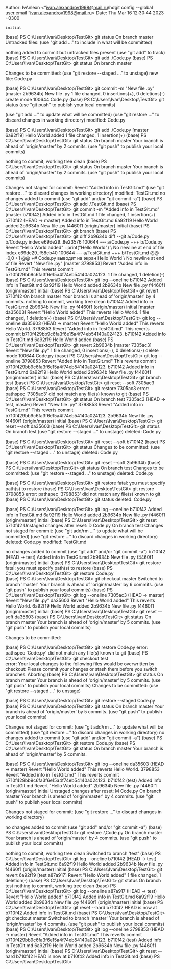 Author: IvAnlexn <“ivan.alexandrov1998@mail.ru/hdgit config --global user.email “ivan.alexandrov1998@mail.ru>
Date:   Thu Mar 16 12:30:44 2023 +0300

    initial
(base) PS C:\Users\Ivan\Desktop\TestGit> git status
On branch master
Untracked files:
  (use "git add <file>..." to include in what will be committed)

nothing added to commit but untracked files present (use "git add" to track)
(base) PS C:\Users\Ivan\Desktop\TestGit> git add .\Code.py
(base) PS C:\Users\Ivan\Desktop\TestGit> git status
On branch master

Changes to be committed:
  (use "git restore --staged <file>..." to unstage)
        new file:   Code.py

(base) PS C:\Users\Ivan\Desktop\TestGit> git commit -m "New file .py"
[master 2b9634b] New file .py
 1 file changed, 0 insertions(+), 0 deletions(-)
 create mode 100644 Code.py
(base) PS C:\Users\Ivan\Desktop\TestGit> git status
  (use "git push" to publish your local commits)

  (use "git add <file>..." to update what will be committed)
  (use "git restore <file>..." to discard changes in working directory)
        modified:   Code.py

(base) PS C:\Users\Ivan\Desktop\TestGit> git add .\Code.py
[master 6a92f19] Hello World  added
 1 file changed, 1 insertion(+)
(base) PS C:\Users\Ivan\Desktop\TestGit> git status
On branch master
Your branch is ahead of 'origin/master' by 2 commits.
  (use "git push" to publish your local commits)

nothing to commit, working tree clean
(base) PS C:\Users\Ivan\Desktop\TestGit> git status
On branch master
Your branch is ahead of 'origin/master' by 2 commits.
  (use "git push" to publish your local commits)

Changes not staged for commit:
Revert "Added info in TestGit.md"
  (use "git restore <file>..." to discard changes in working directory)
        modified:   TestGit.md
no changes added to commit (use "git add" and/or "git commit -a")
(base) PS C:\Users\Ivan\Desktop\TestGit> git add .\TestGit.md
(base) PS C:\Users\Ivan\Desktop\TestGit> git commit -m "Added info in TestGit.md"
[master b710f42] Added info in TestGit.md
 1 file changed, 1 insertion(+)
b710f42 (HEAD -> master) Added info in TestGit.md
6a92f19 Hello World  added
2b9634b New file .py
f4460f1 (origin/master) initial
(base) PS C:\Users\Ivan\Desktop\TestGit> git branch
(base) PS C:\Users\Ivan\Desktop\TestGit> git diff 2b9634b
diff --git a/Code.py b/Code.py
index e69de29..8e23576 100644
--- a/Code.py
+++ b/Code.py
Revert "Hello World  added"
+print("Hello World")
\ No newline at end of file
index e69de29..f58eb40 100644
--- a/TestGit.md
+++ b/TestGit.md
@@ -0,0 +1 @@
+# Code.py выводит на экран Hello World
\ No newline at end of file
Revert "New file .py"
[master 3798853] Revert "Added info in TestGit.md" This reverts commit b710f429bb9c6fa3f6e15a4f74eb54140a024123.
 1 file changed, 1 deletion(-)
(base) PS C:\Users\Ivan\Desktop\TestGit> git log --oneline
b710f42 Added info in TestGit.md
6a92f19 Hello World  added
2b9634b New file .py
f4460f1 (origin/master) initial
(base) PS C:\Users\Ivan\Desktop\TestGit> git revert b710f42
On branch master
Your branch is ahead of 'origin/master' by 4 commits.
nothing to commit, working tree clean
b710f42 Added info in TestGit.md
2b9634b New file .py
f4460f1 (origin/master) initial
[master da35603] Revert "Hello World  added" This reverts Hello World.
 1 file changed, 1 deletion(-)
(base) PS C:\Users\Ivan\Desktop\TestGit> git log --oneline
da35603 (HEAD -> master) Revert "Hello World  added" This reverts Hello World.
3798853 Revert "Added info in TestGit.md" This reverts commit b710f429bb9c6fa3f6e15a4f74eb54140a024123.
b710f42 Added info in TestGit.md
6a92f19 Hello World  added
(base) PS C:\Users\Ivan\Desktop\TestGit> git revert 2b9634b
[master 7305ac3] Revert "New file .py"
 1 file changed, 0 insertions(+), 0 deletions(-)
 delete mode 100644 Code.py
(base) PS C:\Users\Ivan\Desktop\TestGit> git log --oneline
3798853 Revert "Added info in TestGit.md" This reverts commit b710f429bb9c6fa3f6e15a4f74eb54140a024123.
b710f42 Added info in TestGit.md
6a92f19 Hello World  added
2b9634b New file .py
f4460f1 (origin/master) initial
(base) PS C:\Users\Ivan\Desktop\TestGit> git branch test
(base) PS C:\Users\Ivan\Desktop\TestGit> git reset --soft 7305ac3
(base) PS C:\Users\Ivan\Desktop\TestGit> git restore 7305ac3
error: pathspec '7305ac3' did not match any file(s) known to git
(base) PS C:\Users\Ivan\Desktop\TestGit> git status
On branch test
7305ac3 (HEAD -> test, master) Revert "New file .py"
3798853 Revert "Added info in TestGit.md" This reverts commit b710f429bb9c6fa3f6e15a4f74eb54140a024123.
2b9634b New file .py
f4460f1 (origin/master) initial
(base) PS C:\Users\Ivan\Desktop\TestGit> git reset --soft da35603
(base) PS C:\Users\Ivan\Desktop\TestGit> git status
On branch test
  (use "git restore --staged <file>..." to unstage)
        deleted:    Code.py

(base) PS C:\Users\Ivan\Desktop\TestGit> git reset --soft b710f42
(base) PS C:\Users\Ivan\Desktop\TestGit> git status
Changes to be committed:
  (use "git restore --staged <file>..." to unstage)
        deleted:    Code.py

(base) PS C:\Users\Ivan\Desktop\TestGit> git reset --soft 2b9634b
(base) PS C:\Users\Ivan\Desktop\TestGit> git status
On branch test
Changes to be committed:
  (use "git restore --staged <file>..." to unstage)
        deleted:    Code.py

(base) PS C:\Users\Ivan\Desktop\TestGit> git restore
fatal: you must specify path(s) to restore
(base) PS C:\Users\Ivan\Desktop\TestGit> git restore 3798853
error: pathspec '3798853' did not match any file(s) known to git
(base) PS C:\Users\Ivan\Desktop\TestGit> git status
        deleted:    Code.py

(base) PS C:\Users\Ivan\Desktop\TestGit> git log --oneline
b710f42 Added info in TestGit.md
6a92f19 Hello World  added
2b9634b New file .py
f4460f1 (origin/master) initial
(base) PS C:\Users\Ivan\Desktop\TestGit> git reset b710f42
Unstaged changes after reset:
D       Code.py
On branch test
Changes not staged for commit:
  (use "git add/rm <file>..." to update what will be committed)
  (use "git restore <file>..." to discard changes in working directory)
        deleted:    Code.py
        modified:   TestGit.md

no changes added to commit (use "git add" and/or "git commit -a")
b710f42 (HEAD -> test) Added info in TestGit.md
2b9634b New file .py
f4460f1 (origin/master) initial
(base) PS C:\Users\Ivan\Desktop\TestGit> git restore
fatal: you must specify path(s) to restore
(base) PS C:\Users\Ivan\Desktop\TestGit> git restore Code.py     
(base) PS C:\Users\Ivan\Desktop\TestGit> git checkout master
Switched to branch 'master'
Your branch is ahead of 'origin/master' by 6 commits.
  (use "git push" to publish your local commits)
(base) PS C:\Users\Ivan\Desktop\TestGit> git log --oneline
7305ac3 (HEAD -> master) Revert "New file .py"
da35603 Revert "Hello World  added" This reverts Hello World.
6a92f19 Hello World  added
2b9634b New file .py
f4460f1 (origin/master) initial
(base) PS C:\Users\Ivan\Desktop\TestGit> git reset --soft da35603
(base) PS C:\Users\Ivan\Desktop\TestGit> git status
On branch master
Your branch is ahead of 'origin/master' by 5 commits.
  (use "git push" to publish your local commits)

Changes to be committed:

(base) PS C:\Users\Ivan\Desktop\TestGit> git restore Code.py
error: pathspec 'Code.py' did not match any file(s) known to git
(base) PS C:\Users\Ivan\Desktop\TestGit> git checkout test        
error: Your local changes to the following files would be overwritten by checkout:
Please commit your changes or stash them before you switch branches.
Aborting
(base) PS C:\Users\Ivan\Desktop\TestGit> git status
On branch master
Your branch is ahead of 'origin/master' by 5 commits.
  (use "git push" to publish your local commits)
Changes to be committed:
  (use "git restore --staged <file>..." to unstage)

(base) PS C:\Users\Ivan\Desktop\TestGit> git restore --staged Code.py
(base) PS C:\Users\Ivan\Desktop\TestGit> git status
On branch master
Your branch is ahead of 'origin/master' by 5 commits.
  (use "git push" to publish your local commits)

Changes not staged for commit:
  (use "git add/rm <file>..." to update what will be committed)
  (use "git restore <file>..." to discard changes in working directory)
no changes added to commit (use "git add" and/or "git commit -a")
(base) PS C:\Users\Ivan\Desktop\TestGit> git restore Code.py
(base) PS C:\Users\Ivan\Desktop\TestGit> git status
On branch master
Your branch is ahead of 'origin/master' by 5 commits.

(base) PS C:\Users\Ivan\Desktop\TestGit> git log --oneline
da35603 (HEAD -> master) Revert "Hello World  added" This reverts Hello World.
3798853 Revert "Added info in TestGit.md" This reverts commit b710f429bb9c6fa3f6e15a4f74eb54140a024123.
b710f42 (test) Added info in TestGit.md
Revert "Hello World  added"
2b9634b New file .py
f4460f1 (origin/master) initial
Unstaged changes after reset:
M       Code.py
On branch master
Your branch is ahead of 'origin/master' by 4 commits.
  (use "git push" to publish your local commits)

Changes not staged for commit:
  (use "git restore <file>..." to discard changes in working directory)

no changes added to commit (use "git add" and/or "git commit -a")
(base) PS C:\Users\Ivan\Desktop\TestGit> git restore .\Code.py
On branch master
Your branch is ahead of 'origin/master' by 4 commits.
  (use "git push" to publish your local commits)

nothing to commit, working tree clean
Switched to branch 'test'
(base) PS C:\Users\Ivan\Desktop\TestGit> git log --oneline
b710f42 (HEAD -> test) Added info in TestGit.md
6a92f19 Hello World  added
2b9634b New file .py
f4460f1 (origin/master) initial
(base) PS C:\Users\Ivan\Desktop\TestGit> git revert 6a92f19
[test a87a917] Revert "Hello World  added"
 1 file changed, 1 deletion(-)
(base) PS C:\Users\Ivan\Desktop\TestGit> git status
On branch test
nothing to commit, working tree clean
(base) PS C:\Users\Ivan\Desktop\TestGit> git log --oneline 
a87a917 (HEAD -> test) Revert "Hello World  added"
b710f42 Added info in TestGit.md
6a92f19 Hello World  added
2b9634b New file .py
f4460f1 (origin/master) initial
(base) PS C:\Users\Ivan\Desktop\TestGit> git reset --hard b710f42
HEAD is now at b710f42 Added info in TestGit.md
(base) PS C:\Users\Ivan\Desktop\TestGit> git checkout master
Switched to branch 'master'
Your branch is ahead of 'origin/master' by 4 commits.
  (use "git push" to publish your local commits)
(base) PS C:\Users\Ivan\Desktop\TestGit> git log --oneline
3798853 (HEAD -> master) Revert "Added info in TestGit.md" This reverts commit b710f429bb9c6fa3f6e15a4f74eb54140a024123.
b710f42 (test) Added info in TestGit.md
6a92f19 Hello World  added
2b9634b New file .py
f4460f1 (origin/master) initial
(base) PS C:\Users\Ivan\Desktop\TestGit> git reset --hard b710f42
HEAD is now at b710f42 Added info in TestGit.md
(base) PS C:\Users\Ivan\Desktop\TestGit> 